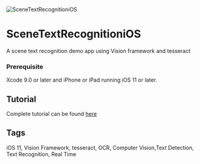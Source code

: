 ![SceneTextRecognitioniOS](/recognition.gif)
# SceneTextRecognitioniOS
A scene text recognition demo app using Vision framework and tesseract

### Prerequisite
Xcode 9.0 or later and iPhone or iPad running iOS 11 or later.

## Tutorial
Complete tutorial can be found [here](https://devcrew.io/2017/09/11/scene-text-recognition-ios-11/)

## Tags
iOS 11, Vision Framework, tesseract, OCR, Computer Vision,Text Detection, Text Recognition, Real Time 
